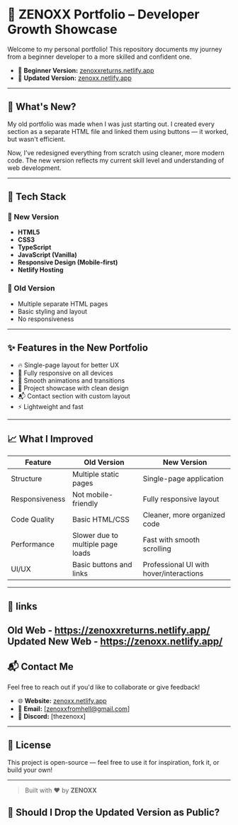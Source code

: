 # 🚀 ZENOXX Portfolio – Developer Growth Showcase

Welcome to my personal portfolio! This repository documents my journey from a beginner developer to a more skilled and confident one.

- 🧠 **Beginner Version:** [zenoxxreturns.netlify.app](https://zenoxxreturns.netlify.app/)
- 💼 **Updated Version:** [zenoxx.netlify.app](https://zenoxx.netlify.app/)

---

## 🌟 What's New?

My old portfolio was made when I was just starting out. I created every section as a separate HTML file and linked them using buttons — it worked, but wasn't efficient.

Now, I’ve redesigned everything from scratch using cleaner, more modern code. The new version reflects my current skill level and understanding of web development.

---

## 🔧 Tech Stack

### 🔹 New Version
- **HTML5**
- **CSS3**
- **TypeScript**
- **JavaScript (Vanilla)**
- **Responsive Design (Mobile-first)**
- **Netlify Hosting**

### 🔸 Old Version
- Multiple separate HTML pages
- Basic styling and layout
- No responsiveness

---

## ✨ Features in the New Portfolio

- 🔥 Single-page layout for better UX
- 📱 Fully responsive on all devices
- 🎨 Smooth animations and transitions
- 📂 Project showcase with clean design
- 📬 Contact section with custom layout
- ⚡ Lightweight and fast

---

## 📈 What I Improved

| Feature                  | Old Version                          | New Version                                 |
|--------------------------|---------------------------------------|----------------------------------------------|
| Structure                | Multiple static pages                 | Single-page application                      |
| Responsiveness           | Not mobile-friendly                   | Fully responsive layout                      |
| Code Quality             | Basic HTML/CSS                        | Cleaner, more organized code                 |
| Performance              | Slower due to multiple page loads     | Fast with smooth scrolling                   |
| UI/UX                    | Basic buttons and links               | Professional UI with hover/interactions      |

---

## 📸 links

Old Web - https://zenoxxreturns.netlify.app/
Updated New Web - https://zenoxx.netlify.app/
---

## 📬 Contact Me

Feel free to reach out if you'd like to collaborate or give feedback!

- 🌐 **Website:** [zenoxx.netlify.app](https://zenoxx.netlify.app/)
- 📧 **Email:** [zenoxxfromhell@gmail.com]
- 💬 **Discord:** [thezenoxx] 

---

## 📝 License

This project is open-source — feel free to use it for inspiration, fork it, or build your own!

---

> Built with ❤️ by **ZENOXX**

## 🧩 Should I Drop the Updated Version as Public?

